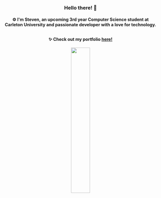 <h3 align="center">
  Hello there! 👋
</h3>

<h4 align="center">
  ⚙ I'm Steven, an upcoming 3rd year Computer Science student at Carleton University and passionate developer with a love for technology.  <br> <br>
  
  ✨ Check out my portfolio <a href="https://slin-1.github.io/">here!</a>
</h4>

<p align="center">
  <img src="https://github.com/slin-1/slin-1/assets/105820635/d3d2c177-a382-40e9-8e20-f966d3935e1e" width=35%>
</p>

<!--
**slin-1/slin-1** is a ✨ _special_ ✨ repository because its `README.md` (this file) appears on your GitHub profile.

Here are some ideas to get you started:

- 🔭 I’m currently working on ...
- 🌱 I’m currently learning ...
- 👯 I’m looking to collaborate on ...
- 🤔 I’m looking for help with ...
- 💬 Ask me about ...
- 📫 How to reach me: ...
- 😄 Pronouns: ...
- ⚡ Fun fact: ...
-->
